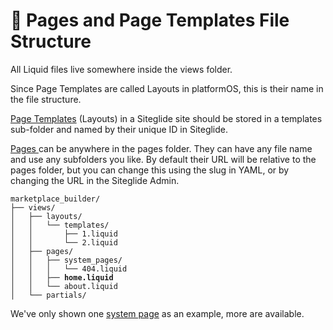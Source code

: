 # 🌳 Pages and Page Templates File Structure

All Liquid files live somewhere inside the views folder.

Since Page Templates are called Layouts in platformOS, this is their name in the file structure.&#x20;

[Page Templates](../get-started-pages/page-templates.md) (Layouts) in a Siteglide site should be stored in a templates sub-folder and named by their unique ID in Siteglide.&#x20;

[Pages ](../get-started-pages/about-pages.md)can be anywhere in the pages folder. They can have any file name and use any subfolders you like. By default their URL will be relative to the pages folder, but you can change this using the slug in YAML, or by changing the URL in the Siteglide Admin.

<pre><code>marketplace_builder/
├── views/
│   ├── layouts/
│   │   └── templates/
│   │       ├── 1.liquid
│   │       └── 2.liquid
│   ├── pages/
│   │   ├── system_pages/
│   │   │   └── 404.liquid
<strong>│   │   ├── home.liquid
</strong>│   │   └── about.liquid
│   └── partials/
</code></pre>

We've only shown one [system page](../get-started-pages/system-pages.md) as an example, more are available.
